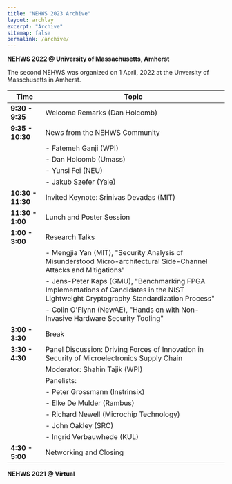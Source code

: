 ```yaml
---
title: "NEHWS 2023 Archive"
layout: archlay
excerpt: "Archive"
sitemap: false
permalink: /archive/
---
```


**NEHWS 2022 @ University of Massachusetts, Amherst**

The second NEHWS was organized on 1 April, 2022 at the Unversity of Masschusetts in Amherst.


| Time                   | Topic                                                                                  |
| ---------------------- | -------------------------------------------------------------------------------------- |
| **9:30 - 9:35**        | Welcome Remarks (Dan Holcomb)                                                          |
| **9:35 - 10:30**       | News from the NEHWS Community                                                          |
|                        | - Fatemeh Ganji (WPI)                                                                  |
|                        | - Dan Holcomb (Umass)                                                                  |
|                        | - Yunsi Fei (NEU)                                                                      |
|                        | - Jakub Szefer (Yale)                                                                  |
| **10:30 - 11:30**      | Invited Keynote: Srinivas Devadas (MIT)                                                |
| **11:30 - 1:00**       | Lunch and Poster Session                                                               |
| **1:00 - 3:00**        | Research Talks                                                                         |
|                        | - Mengjia Yan (MIT), "Security Analysis of Misunderstood Micro-architectural Side-Channel Attacks and Mitigations" |
|                        | - Jens-Peter Kaps (GMU), "Benchmarking FPGA Implementations of Candidates in the NIST Lightweight Cryptography Standardization Process" |
|                        | - Colin O'Flynn (NewAE), "Hands on with Non-Invasive Hardware Security Tooling"       |
| **3:00 - 3:30**        | Break                                                                                 |
| **3:30 - 4:30**        | Panel Discussion: Driving Forces of Innovation in Security of Microelectronics Supply Chain |
|                        | Moderator: Shahin Tajik (WPI)                                                         |
|                        | Panelists:                                                                            |
|                        | - Peter Grossmann (Instrinsix)                                                        |
|                        | - Elke De Mulder (Rambus)  |
|                        | - Richard Newell (Microchip Technology) |
|                        | - John Oakley (SRC) |
|                        | - Ingrid Verbauwhede (KUL) |
| **4:30 - 5:00**        | Networking and Closing |

**NEHWS 2021 @ Virtual**
